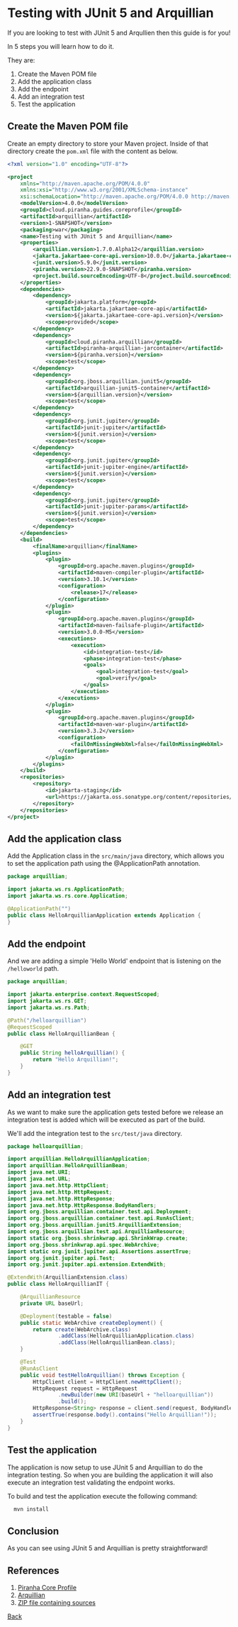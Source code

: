 # Testing with JUnit 5 and Arquillian 

If you are looking to test with JUnit 5 and Arqullien then this guide is for you!

In 5 steps you will learn how to do it. 

They are:

1. Create the Maven POM file
1. Add the application class
1. Add the endpoint
1. Add an integration test
1. Test the application

## Create the Maven POM file

Create an empty directory to store your Maven project. Inside of that directory create the ```pom.xml``` file with the content as below.

```xml
<?xml version="1.0" encoding="UTF-8"?>

<project
    xmlns="http://maven.apache.org/POM/4.0.0"
    xmlns:xsi="http://www.w3.org/2001/XMLSchema-instance"
    xsi:schemaLocation="http://maven.apache.org/POM/4.0.0 http://maven.apache.org/xsd/maven-4.0.0.xsd">
    <modelVersion>4.0.0</modelVersion>
    <groupId>cloud.piranha.guides.coreprofile</groupId>
    <artifactId>arquillian</artifactId>
    <version>1-SNAPSHOT</version>
    <packaging>war</packaging>
    <name>Testing with JUnit 5 and Arquillian</name>
    <properties>
        <arquillian.version>1.7.0.Alpha12</arquillian.version>
        <jakarta.jakartaee-core-api.version>10.0.0</jakarta.jakartaee-core-api.version>
        <junit.version>5.9.0</junit.version>
        <piranha.version>22.9.0-SNAPSHOT</piranha.version>
        <project.build.sourceEncoding>UTF-8</project.build.sourceEncoding>
    </properties>
    <dependencies>
        <dependency>
            <groupId>jakarta.platform</groupId>
            <artifactId>jakarta.jakartaee-core-api</artifactId>
            <version>${jakarta.jakartaee-core-api.version}</version>
            <scope>provided</scope>
        </dependency>
        <dependency>
            <groupId>cloud.piranha.arquillian</groupId>
            <artifactId>piranha-arquillian-jarcontainer</artifactId>
            <version>${piranha.version}</version>
            <scope>test</scope>
        </dependency>
        <dependency>
            <groupId>org.jboss.arquillian.junit5</groupId>
            <artifactId>arquillian-junit5-container</artifactId>
            <version>${arquillian.version}</version>
            <scope>test</scope>
        </dependency>
        <dependency>
            <groupId>org.junit.jupiter</groupId>
            <artifactId>junit-jupiter</artifactId>
            <version>${junit.version}</version>
            <scope>test</scope>
        </dependency>
        <dependency>
            <groupId>org.junit.jupiter</groupId>
            <artifactId>junit-jupiter-engine</artifactId>
            <version>${junit.version}</version>
            <scope>test</scope>
        </dependency>
        <dependency>
            <groupId>org.junit.jupiter</groupId>
            <artifactId>junit-jupiter-params</artifactId>
            <version>${junit.version}</version>
            <scope>test</scope>
        </dependency>
    </dependencies>
    <build>
        <finalName>arquillian</finalName>
        <plugins>
            <plugin>
                <groupId>org.apache.maven.plugins</groupId>
                <artifactId>maven-compiler-plugin</artifactId>
                <version>3.10.1</version>
                <configuration>
                    <release>17</release>
                </configuration>
            </plugin>
            <plugin>
                <groupId>org.apache.maven.plugins</groupId>
                <artifactId>maven-failsafe-plugin</artifactId>
                <version>3.0.0-M5</version>
                <executions>
                    <execution>
                        <id>integration-test</id>
                        <phase>integration-test</phase>
                        <goals>
                            <goal>integration-test</goal>
                            <goal>verify</goal>
                        </goals>
                    </execution>
                </executions>
            </plugin>
            <plugin>
                <groupId>org.apache.maven.plugins</groupId>
                <artifactId>maven-war-plugin</artifactId>
                <version>3.3.2</version>
                <configuration>
                    <failOnMissingWebXml>false</failOnMissingWebXml>
                </configuration>
            </plugin>
        </plugins>
    </build>
    <repositories>
        <repository>
            <id>jakarta-staging</id>
            <url>https://jakarta.oss.sonatype.org/content/repositories/staging/</url>
        </repository>
    </repositories>
</project>
```

## Add the application class

Add the Application class in the `src/main/java` directory, which allows you to set the application path using the @ApplicationPath annotation.

```java
package arquillian;

import jakarta.ws.rs.ApplicationPath;
import jakarta.ws.rs.core.Application;

@ApplicationPath("")
public class HelloArquillianApplication extends Application {
}
```

## Add the endpoint

And we are adding a simple 'Hello World' endpoint that is listening on the `/helloworld` path.

```java
package arquillian;

import jakarta.enterprise.context.RequestScoped;
import jakarta.ws.rs.GET;
import jakarta.ws.rs.Path;

@Path("/helloarquillian")
@RequestScoped
public class HelloArquillianBean {

    @GET
    public String helloArquillian() {
        return "Hello Arquillian!";
    }
}
```

## Add an integration test

As we want to make sure the application gets tested before we release an 
integration test is added which will be executed as part of the build.

We'll add the integration test to the `src/test/java` directory.

```java
package helloarquillian;

import arquillian.HelloArquillianApplication;
import arquillian.HelloArquillianBean;
import java.net.URI;
import java.net.URL;
import java.net.http.HttpClient;
import java.net.http.HttpRequest;
import java.net.http.HttpResponse;
import java.net.http.HttpResponse.BodyHandlers;
import org.jboss.arquillian.container.test.api.Deployment;
import org.jboss.arquillian.container.test.api.RunAsClient;
import org.jboss.arquillian.junit5.ArquillianExtension;
import org.jboss.arquillian.test.api.ArquillianResource;
import static org.jboss.shrinkwrap.api.ShrinkWrap.create;
import org.jboss.shrinkwrap.api.spec.WebArchive;
import static org.junit.jupiter.api.Assertions.assertTrue;
import org.junit.jupiter.api.Test;
import org.junit.jupiter.api.extension.ExtendWith;

@ExtendWith(ArquillianExtension.class)
public class HelloArquillianIT {

    @ArquillianResource
    private URL baseUrl;

    @Deployment(testable = false)
    public static WebArchive createDeployment() {
        return create(WebArchive.class)
                .addClass(HelloArquillianApplication.class)
                .addClass(HelloArquillianBean.class);
    }

    @Test
    @RunAsClient
    public void testHelloArquillian() throws Exception {
        HttpClient client = HttpClient.newHttpClient();
        HttpRequest request = HttpRequest
                .newBuilder(new URI(baseUrl + "helloarquillian"))
                .build();
        HttpResponse<String> response = client.send(request, BodyHandlers.ofString());
        assertTrue(response.body().contains("Hello Arquillian!"));
    }
}
```

## Test the application

The application is now setup to use JUnit 5 and Arquillian to do the integration 
testing. So when you are building the application it will also execute an 
integration test validating the endpoint works.

To build and test the application execute the following command:

```bash
  mvn install
```

## Conclusion

As you can see using JUnit 5 and Arquillian is pretty straightforward!

## References

1. [Piranha Core Profile](https://piranha.cloud/core-profile/)
1. [Arquillian](https://arquillian.org/)
1. [ZIP file containing sources](arquillian.zip)

[Back](../)
